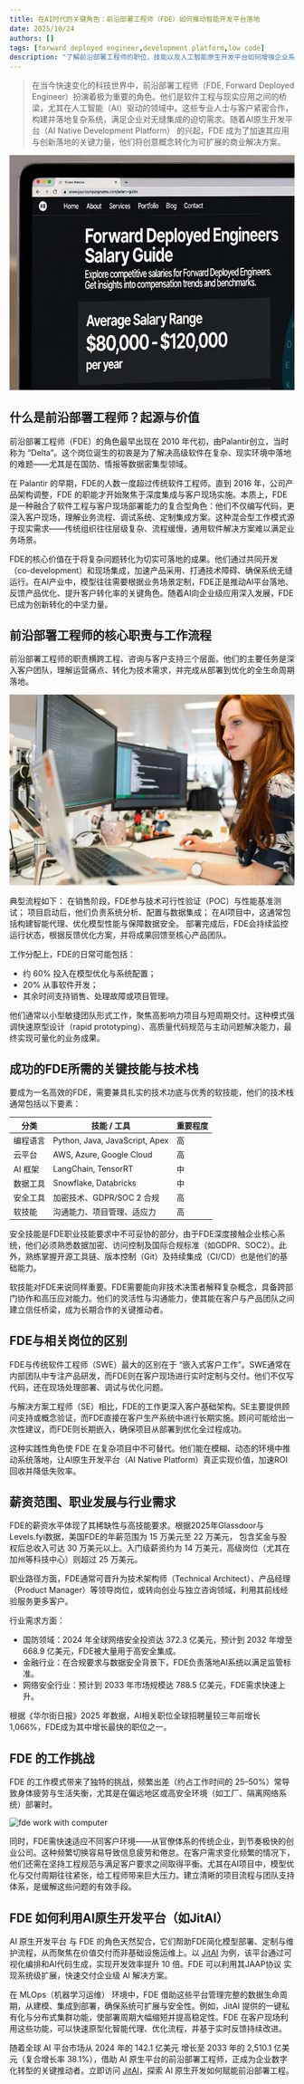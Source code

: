 ```yaml
---
title: 在AI时代的关键角色：前沿部署工程师（FDE）如何推动智能开发平台落地
date: 2025/10/24
authors: []
tags: [forward deployed engineer,development platform,low code]
description: "了解前沿部署工程师的职位、技能以及人工智能原生开发平台如何增强企业系统。探索AI行业趋势、薪酬和机遇。"
---
```


> 在当今快速变化的科技世界中，前沿部署工程师（FDE, Forward Deployed Engineer）扮演着极为重要的角色。他们是软件工程与现实应用之间的桥梁，尤其在人工智能（AI）驱动的领域中。这些专业人士与客户紧密合作，构建并落地复杂系统，满足企业对无缝集成的迫切需求。随着AI原生开发平台（AI Native Development Platform） 的兴起，FDE 成为了加速其应用与创新落地的关键力量，他们将创意概念转化为可扩展的商业解决方案。

![the salary of fde](the-salary-of-fde.png)

## 什么是前沿部署工程师？起源与价值

前沿部署工程师（FDE）的角色最早出现在 2010 年代初，由Palantir创立，当时称为 “Delta”。这个岗位诞生的初衷是为了解决高级软件在复杂、现实环境中落地的难题——尤其是在国防、情报等数据密集型领域。

在 Palantir 的早期，FDE的人数一度超过传统软件工程师。直到 2016 年，公司产品架构调整，FDE 的职能才开始聚焦于深度集成与客户现场实施。本质上，FDE是一种融合了软件工程与客户现场部署能力的复合型角色：他们不仅编写代码，更深入客户现场，理解业务流程、调试系统、定制集成方案。这种混合型工作模式源于现实需求——传统组织往往层级复杂、流程缓慢，通用软件解决方案难以满足业务场景。

FDE的核心价值在于将复杂问题转化为切实可落地的成果。他们通过共同开发（co-development）和现场集成，加速产品采用、打通技术障碍、确保系统无缝运行。在AI产业中，模型往往需要根据业务场景定制，FDE正是推动AI平台落地、反馈产品优化、提升客户转化率的关键角色。随着AI向企业级应用深入发展，FDE 已成为创新转化的中坚力量。

<!--truncate-->

## 前沿部署工程师的核心职责与工作流程

前沿部署工程师的职责横跨工程、咨询与客户支持三个层面。他们的主要任务是深入客户团队，理解运营痛点、转化为技术需求，并完成从部署到优化的全生命周期落地。

![fde's daily work](fde's-daily-work.jpg)

典型流程如下：
在销售阶段，FDE参与技术可行性验证（POC）与性能基准测试；
项目启动后，他们负责系统分析、配置与数据集成；
在AI项目中，这通常包括构建智能代理、优化模型性能与保障数据安全。
部署完成后，FDE会持续监控运行状态，根据反馈优化方案，并将成果回馈至核心产品团队。

工作分配上，FDE的日常可能包括：
- 约 60% 投入在模型优化与系统配置；
- 20% 从事软件开发；
- 其余时间支持销售、处理故障或项目管理。

他们通常以小型敏捷团队形式工作，聚焦高影响力项目与短周期交付。这种模式强调快速原型设计（rapid prototyping）、高质量代码规范与主动问题解决能力，最终实现可量化的业务成果。

## 成功的FDE所需的关键技能与技术栈

要成为一名高效的FDE，需要兼具扎实的技术功底与优秀的软技能，他们的技术栈通常包括以下要素：

| 分类 | 技能 / 工具 | 重要程度 |
|------|---------------|-----------|
| 编程语言 | Python, Java, JavaScript, Apex | 高 |
| 云平台 | AWS, Azure, Google Cloud | 高 |
| AI 框架 | LangChain, TensorRT | 中 |
| 数据工具 | Snowflake, Databricks | 中 |
| 安全工具 | 加密技术、GDPR/SOC 2 合规 | 高 |
| 软技能 | 沟通能力、项目管理、适应力 | 高 |

安全技能是FDE职业技能要求中不可妥协的部分，由于FDE深度接触企业核心系统，他们必须熟悉数据加密、访问控制及国际合规标准（如GDPR、SOC2）。此外，熟练掌握开源工具链、版本控制（Git）及持续集成（CI/CD）也是他们的基础能力。

软技能对FDE来说同样重要。FDE需要能向非技术决策者解释复杂概念，具备跨部门协作和高压应对能力。他们的灵活性与沟通能力，使其能在客户与产品团队之间建立信任桥梁，成为长期合作的关键推动者。

## FDE与相关岗位的区别

FDE与传统软件工程师（SWE）最大的区别在于 “嵌入式客户工作”。SWE通常在内部团队中专注产品研发，而FDE则在客户现场进行实时定制与交付。他们不仅写代码，还在现场处理部署、调试与优化问题。

与解决方案工程师（SE）相比，FDE的工作更深入客户基础架构。SE主要提供顾问支持或概念验证，而FDE直接在客户生产系统中进行长期实施。顾问可能给出一次性建议，而FDE则长期嵌入，确保项目从部署到优化全过程成功。

这种实践性角色使 FDE 在复杂项目中不可替代。他们能在模糊、动态的环境中推动系统落地，让AI原生开发平台（AI Native Platform）真正实现价值，加速ROI回收并降低失败率。

## 薪资范围、职业发展与行业需求

FDE的薪资水平体现了其稀缺性与高技能要求。根据2025年Glassdoor与Levels.fyi数据，美国FDE的年薪范围为 15 万美元至 22 万美元，
包含奖金与股权后总收入可达 30 万美元以上。入门级薪资约为 14 万美元，高级岗位（尤其在加州等科技中心）则超过 25 万美元。

职业路径方面，FDE通常可晋升为技术架构师（Technical Architect）、产品经理（Product Manager）等领导岗位，或转向创业与独立咨询领域，利用其前线经验服务更多客户。

行业需求方面：
- 国防领域：2024 年全球网络安全投资达 372.3 亿美元，预计到 2032 年增至 668.9 亿美元，FDE被大量用于高安全集成。
- 金融行业：在合规要求与数据安全背景下，FDE负责落地AI系统以满足监管标准。
- 网络安全行业：预计到 2033 年市场规模达 788.5 亿美元，FDE需求快速上升。

根据《华尔街日报》2025 年数据，AI相关职位全球招聘量较三年前增长 1,066%，FDE成为其中增长最快的职位之一。

## FDE 的工作挑战

FDE 的工作模式带来了独特的挑战，频繁出差（约占工作时间的 25–50%）常导致身体疲劳与生活失衡，尤其是在偏远地区或高安全环境（如工厂、隔离网络系统）部署时。

![fde work with computer](fde-works-with-computer.jpg)

同时，FDE需快速适应不同客户环境——从官僚体系的传统企业，到节奏极快的创业公司。这种频繁切换容易导致信息疲劳和倦怠。在客户需求变化频繁的情况下，他们还需在坚持工程规范与满足客户要求之间取得平衡。尤其在AI项目中，模型优化与交付周期往往紧张，给工程师带来巨大压力。建立清晰的项目流程与团队支持体系，是缓解这些问题的有效手段。

## FDE 如何利用AI原生开发平台（如JitAI）

AI 原生开发平台 与 FDE 的角色天然契合，它们帮助FDE简化模型部署、定制与维护流程，从而聚焦在价值交付而非基础设施运维上。以 [JitAI](https://jit.pro) 为例，该平台通过可视化编排和AI代码生成，实现开发效率提升 10 倍。FDE 可以利用其JAAP协议 实现系统级扩展，快速交付企业级 AI 解决方案。

在 MLOps（机器学习运维） 环境中，FDE 借助这些平台管理完整的数据生命周期，从建模、集成到部署，确保系统可扩展与安全性。例如，JitAI 提供的一键私有化与分布式集群功能，使部署周期大幅缩短并提高稳定性。FDE 在客户现场利用这些功能，可以快速原型化智能代理、优化流程，并基于实时反馈持续改进。

随着全球 AI 平台市场从 2024 年的 142.1 亿美元 增长至 2033 年的 2,510.1 亿美元（复合增长率 38.1%），借助 AI 原生平台的前沿部署工程师，正成为企业数字化转型的关键推动者。立即访问 [JitAI](https://jit.pro/download)，探索 AI 原生开发如何赋能前沿部署工程。